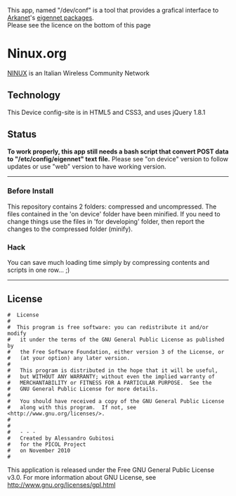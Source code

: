 This app, named "/dev/conf" is a tool that provides a grafical interface to [Arkanet](https://github.com/arkanet)'s [eigennet packages](https://github.com/arkanet/eigennet-packages).  
Please see the licence on the bottom of this page

# Ninux.org
[NINUX](http://wiki.ninux.org/) is an Italian Wireless Community Network

## Technology
This Device config-site is in HTML5 and CSS3, and uses jQuery 1.8.1

## Status
**To work properly, this app still needs a bash script that convert POST data to "/etc/config/eigennet" text file.**
Please see "on device" version to follow updates or use "web" version to have working version.

----

### Before Install
This repository contains 2 folders: compressed and uncompressed.
The files contained in the 'on device' folder have been minified. If you need to change things use the files in 'for developing' folder, then report the changes to the compressed folder (minify).

### Hack
You can save much loading time simply by compressing contents and scripts in one row... ;)

----

## License
    #  License
    #  
    #  This program is free software: you can redistribute it and/or modify
    #	it under the terms of the GNU General Public License as published by
    #	the Free Software Foundation, either version 3 of the License, or
    #	(at your option) any later version.
    #
    #	This program is distributed in the hope that it will be useful,
    #	but WITHOUT ANY WARRANTY; without even the implied warranty of
    #	MERCHANTABILITY or FITNESS FOR A PARTICULAR PURPOSE.  See the
    #	GNU General Public License for more details.
    #
    #	You should have received a copy of the GNU General Public License
    #	along with this program.  If not, see <http://www.gnu.org/licenses/>.
    #
    #
    #	- - -
    #	Created by Alessandro Gubitosi
    #	for the PICOL Project
    #	on November 2010
    #    

This application is released under the Free GNU General Public License v3.0.
For more information about GNU License, see http://www.gnu.org/licenses/gpl.html